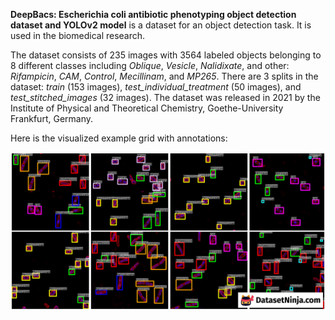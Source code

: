 **DeepBacs: Escherichia coli antibiotic phenotyping object detection dataset and YOLOv2 model** is a dataset for an object detection task. It is used in the biomedical research. 

The dataset consists of 235 images with 3564 labeled objects belonging to 8 different classes including *Oblique*, *Vesicle*, *Nalidixate*, and other: *Rifampicin*, *CAM*, *Control*, *Mecillinam*, and *MP265*. There are 3 splits in the dataset: *train* (153 images), *test_individual_treatment* (50 images), and *test_stitched_images* (32 images). The dataset was released in 2021 by the Institute of Physical and Theoretical Chemistry, Goethe-University Frankfurt, Germany.

Here is the visualized example grid with annotations:

<img src="https://github.com/dataset-ninja/DeepBacs/raw/main/visualizations/horizontal_grid.png">

